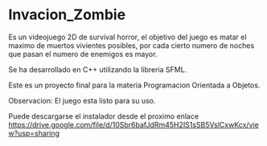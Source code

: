# Invacion_Zombie
Es un videojuego 2D de survival horror, el objetivo del juego es matar el maximo de muertos vivientes posibles, por cada cierto numero 
de noches que pasan el numero de enemigos es mayor.

Se ha desarrollado en C++ utilizando la libreria SFML.

Este es un proyecto final para la materia Programacion Orientada a Objetos.

Observacion: El juego esta listo para su uso.

Puede descargarse el instalador desde el proximo enlace https://drive.google.com/file/d/10Sbr6bafJdRm45H2IS1sSB5VslCxwKcx/view?usp=sharing

